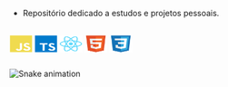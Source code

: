 -  Repositório dedicado a estudos e projetos pessoais.
<!--  <div>
  <a href="https://github.com/ThaisDeveloper">
  <img height="180em" src="https://github-readme-stats.vercel.app/api?username=ThaisOrgeira&show_icons=true&theme=dracula&include_all_commits=true&count_private=true"/>
  <img  height="180em" alt="gif" src="https://raw.githubusercontent.com/iCharlesZ/FigureBed/master/img/octocat.gif">
</div> -->
   <div style="display: inline_block"><br>
  <img align="center" alt="thais-Js" height="30" width="40" src="https://raw.githubusercontent.com/devicons/devicon/master/icons/javascript/javascript-plain.svg">
  <img align="center" alt="thais-Ts" height="30" width="40" src="https://raw.githubusercontent.com/devicons/devicon/master/icons/typescript/typescript-plain.svg">
  <img align="center" alt="thais-React" height="30" width="40" src="https://raw.githubusercontent.com/devicons/devicon/master/icons/react/react-original.svg">
  <img align="center" alt="thais-HTML" height="30" width="40" src="https://raw.githubusercontent.com/devicons/devicon/master/icons/html5/html5-original.svg">
  <img align="center" alt="thais-CSS" height="30" width="40" src="https://raw.githubusercontent.com/devicons/devicon/master/icons/css3/css3-original.svg">
</div>
 
  ##

<div> 
  

</div>
 
  ![Snake animation](https://github.com/ThaisOrgeira/ThaisOrgeira/blob/output/github-contribution-grid-snake.svg)
